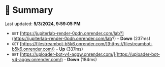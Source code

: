 # 📖 Summary
Last updated: **5/3/2024, 9:59:05 PM**

- `GET` [https://jupiterlab-render-0pdn.onrender.com/lab?](https://jupiterlab-render-0pdn.onrender.com/lab?) - **Down** (237ms)
- `GET` [https://filestreambot-b5k6.onrender.com/](https://filestreambot-b5k6.onrender.com/) - **Up** (337ms)
- `GET` [https://uploader-bot-v4-aggw.onrender.com/](https://uploader-bot-v4-aggw.onrender.com/) - **Down** (184ms)
